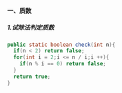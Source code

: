 #### 一、质数

##### 1.试除法判定质数

```java
public static boolean check(int n){
  if(n < 2) return false;
  for(int i = 2;i <= n / i;i ++){
    if(n % i == 0) return false;
  }
  return true;
}
```

